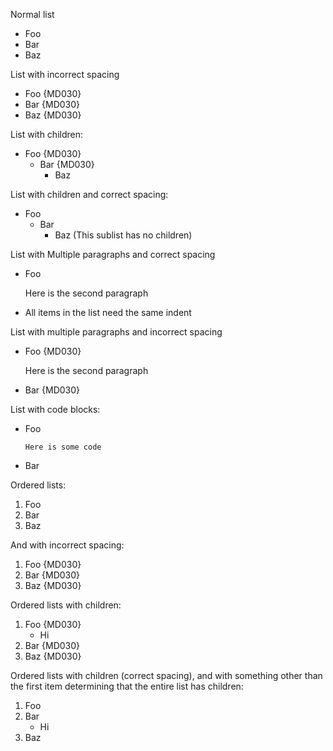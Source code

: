 Normal list

* Foo
* Bar
* Baz

List with incorrect spacing

*  Foo {MD030}
*  Bar {MD030}
*   Baz {MD030}

List with children:

* Foo {MD030}
    * Bar {MD030}
        * Baz

List with children and correct spacing:

*   Foo
    *   Bar
        * Baz (This sublist has no children)

List with Multiple paragraphs and correct spacing

*   Foo

    Here is the second paragraph

*   All items in the list need the same indent

List with multiple paragraphs and incorrect spacing

*  Foo {MD030}

    Here is the second paragraph

*    Bar {MD030}

List with code blocks:

*   Foo

        Here is some code

*   Bar

Ordered lists:

1. Foo
1. Bar
1. Baz

And with incorrect spacing:

1.  Foo {MD030}
1.  Bar {MD030}
1.  Baz {MD030}

Ordered lists with children:

1. Foo {MD030}
    * Hi
1. Bar {MD030}
1. Baz {MD030}

Ordered lists with children (correct spacing), and with something other than
the first item determining that the entire list has children:

1.  Foo
1.  Bar
    * Hi
1.  Baz
